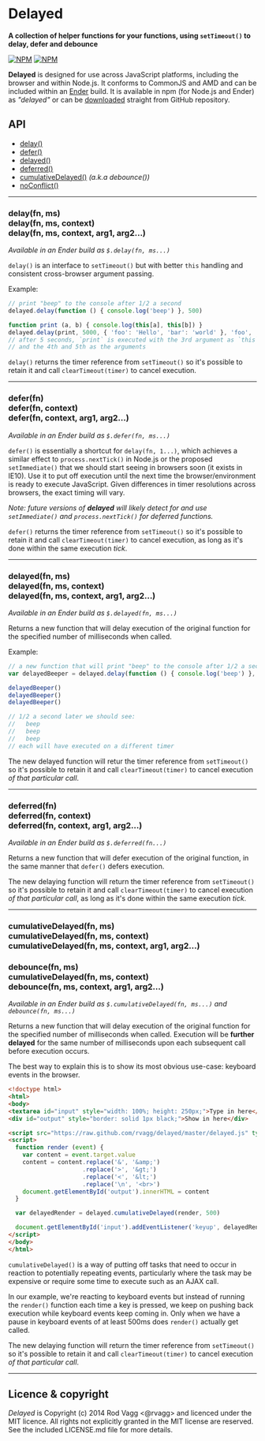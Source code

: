 # Delayed

**A collection of helper functions for your functions, using `setTimeout()` to delay, defer and debounce**

[![NPM](https://nodei.co/npm/delayed.png?downloads=true&downloadRank=true)](https://nodei.co/npm/delayed/)
[![NPM](https://nodei.co/npm-dl/delayed.png?months=6&height=3)](https://nodei.co/npm/delayed/)

**Delayed** is designed for use across JavaScript platforms, including the browser and within Node.js. It conforms to CommonJS and AMD and can be included within an [Ender](http://ender.no.de) build. It is available in npm (for Node.js and Ender) as *"delayed"* or can be [downloaded](https://raw.github.com/rvagg/delayed/master/delayed.js) straight from GitHub repository.

## API

 * [delay()](#delay)
 * [defer()](#defer)
 * [delayed()](#delayed)
 * [deferred()](#deferred)
 * [cumulativeDelayed()](#cumulativeDelayed) *(a.k.a debounce())*
 * [noConflict()](#noConflict)

---------------------------------------------

<a name="delay"></a>
### delay(fn, ms)<br/>delay(fn, ms, context)<br/>delay(fn, ms, context, arg1, arg2...)

*Available in an Ender build as `$.delay(fn, ms...)`*

`delay()` is an interface to `setTimeout()` but with better `this` handling and consistent cross-browser argument passing.

Example:

```js
// print "beep" to the console after 1/2 a second
delayed.delay(function () { console.log('beep') }, 500)

function print (a, b) { console.log(this[a], this[b]) }
delayed.delay(print, 5000, { 'foo': 'Hello', 'bar': 'world' }, 'foo', 'bar')
// after 5 seconds, `print` is executed with the 3rd argument as `this`
// and the 4th and 5th as the arguments
```

`delay()` returns the timer reference from `setTimeout()` so it's possible to retain it and call `clearTimeout(timer)` to cancel execution.

---------------------------------------------

<a name="defer"></a>
### defer(fn)<br/>defer(fn, context)<br/>defer(fn, context, arg1, arg2...)

*Available in an Ender build as `$.defer(fn, ms...)`*

`defer()` is essentially a shortcut for `delay(fn, 1...)`, which achieves a similar effect to `process.nextTick()` in Node.js or the proposed `setImmediate()` that we should start seeing in browsers soon (it exists in IE10). Use it to put off execution until the next time the browser/environment is ready to execute JavaScript. Given differences in timer resolutions across browsers, the exact timing will vary.

*Note: future versions of **delayed** will likely detect for and use `setImmediate()` and `process.nextTick()` for deferred functions.*

`defer()` returns the timer reference from `setTimeout()` so it's possible to retain it and call `clearTimeout(timer)` to cancel execution, as long as it's done within the same execution *tick*.

---------------------------------------------

<a name="delayed"></a>
### delayed(fn, ms)<br/>delayed(fn, ms, context)<br/>delayed(fn, ms, context, arg1, arg2...)

*Available in an Ender build as `$.delayed(fn, ms...)`*

Returns a new function that will delay execution of the original function for the specified number of milliseconds when called.

Example:

```js
// a new function that will print "beep" to the console after 1/2 a second when called
var delayedBeeper = delayed.delay(function () { console.log('beep') }, 500)

delayedBeeper()
delayedBeeper()
delayedBeeper()

// 1/2 a second later we should see:
//   beep
//   beep
//   beep
// each will have executed on a different timer
```

The new delayed function will retur the timer reference from `setTimeout()` so it's possible to retain it and call `clearTimeout(timer)` to cancel execution *of that particular call*.

---------------------------------------------

<a name="deferred"></a>
### deferred(fn)<br/>deferred(fn, context)<br/>deferred(fn, context, arg1, arg2...)

*Available in an Ender build as `$.deferred(fn...)`*

Returns a new function that will defer execution of the original function, in the same manner that `defer()` defers execution.

The new delaying function will return the timer reference from `setTimeout()` so it's possible to retain it and call `clearTimeout(timer)` to cancel execution *of that particular call*, as long as it's done within the same execution *tick*.

---------------------------------------------

<a name="cumulativeDelayed"></a>
### cumulativeDelayed(fn, ms)<br/>cumulativeDelayed(fn, ms, context)<br/>cumulativeDelayed(fn, ms, context, arg1, arg2...)
### debounce(fn, ms)<br/>cumulativeDelayed(fn, ms, context)<br/>debounce(fn, ms, context, arg1, arg2...)

*Available in an Ender build as `$.cumulativeDelayed(fn, ms...)` and `debounce(fn, ms...)`*

Returns a new function that will delay execution of the original function for the specified number of milliseconds when called. Execution will be **further delayed** for the same number of milliseconds upon each subsequent call before execution occurs.

The best way to explain this is to show its most obvious use-case: keyboard events in the browser.

```html
<!doctype html>
<html>
<body>
<textarea id="input" style="width: 100%; height: 250px;">Type in here</textarea>
<div id="output" style="border: solid 1px black;">Show in here</div>

<script src="https://raw.github.com/rvagg/delayed/master/delayed.js" type="text/javascript"></script>
<script>
  function render (event) {
    var content = event.target.value
    content = content.replace('&', '&amp;')
                     .replace('>', '&gt;')
                     .replace('<', '&lt;')
                     .replace('\n', '<br>')
    document.getElementById('output').innerHTML = content
  }

  var delayedRender = delayed.cumulativeDelayed(render, 500)

  document.getElementById('input').addEventListener('keyup', delayedRender)
</script>
</body>
</html>
```

`cumulativeDelayed()` is a way of putting off tasks that need to occur in reaction to potentially repeating events, particularly where the task may be expensive or require some time to execute such as an AJAX call.

In our example, we're reacting to keyboard events but instead of running the `render()` function each time a key is pressed, we keep on pushing back execution while keyboard events keep coming in. Only when we have a pause in keyboard events of at least 500ms does `render()` actually get called.

The new delaying function will return the timer reference from `setTimeout()` so it's possible to retain it and call `clearTimeout(timer)` to cancel execution *of that particular call*.

---------------------------------------------

## Licence & copyright

*Delayed* is Copyright (c) 2014 Rod Vagg <@rvagg> and licenced under the MIT licence. All rights not explicitly granted in the MIT license are reserved. See the included LICENSE.md file for more details.

